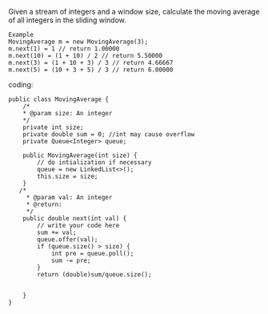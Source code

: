 

Given a stream of integers and a window size, calculate the moving average of all integers in the sliding window.

    Example
    MovingAverage m = new MovingAverage(3);
    m.next(1) = 1 // return 1.00000
    m.next(10) = (1 + 10) / 2 // return 5.50000
    m.next(3) = (1 + 10 + 3) / 3 // return 4.66667
    m.next(5) = (10 + 3 + 5) / 3 // return 6.00000
    
coding:

    public class MovingAverage {
        /*
        * @param size: An integer
        */
        private int size;
        private double sum = 0; //int may cause overflow
        private Queue<Integer> queue;

        public MovingAverage(int size) {
            // do intialization if necessary
            queue = new LinkedList<>();
            this.size = size;
        }
       /*
         * @param val: An integer
         * @return:  
         */
        public double next(int val) {
            // write your code here
            sum += val;
            queue.offer(val);
            if (queue.size() > size) {
                int pre = queue.poll();
                sum -= pre;
            }
            return (double)sum/queue.size();


        }
    }
